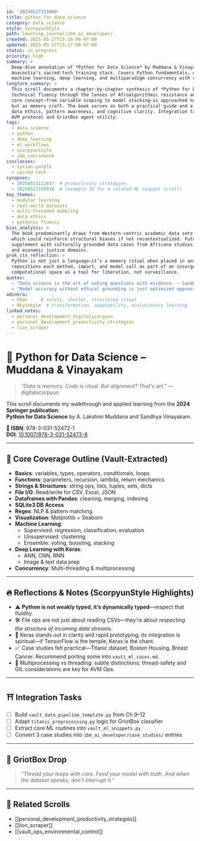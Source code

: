 ```yaml
---
id: '20250527151000'
title: python_for_data_science
category: data_science
style: ScorpyunStyle
path: learning_journal/ibm_ai_developer/
created: 2025-05-27T15:10:00-07:00
updated: 2025-05-27T15:27:00-07:00
status: in_progress
priority: high
summary: >
  Deep-dive annotation of *Python for Data Science* by Muddana & Vinayakam, aligned to
  Anacostia's sacred-tech training stack. Covers Python fundamentals, data wrangling,
  machine learning, deep learning, and multiparadigm concurrency with real-world case studies.
longform_summary: >
  This scroll documents a chapter-by-chapter synthesis of *Python for Data Science*, tracking
  technical fluency through the lenses of Afroalgorithmic resistance and sacred automation. Each
  core concept—from variable scoping to model stacking—is approached not just as coding practice,
  but as memory craft. The book serves as both a practical guide and a philosophical tether to
  data ethics, pattern awareness, and cognitive clarity. Integration tasks align this scroll with
  AVM protocol and GriotBox agent utility.
tags:
  - data_science
  - python
  - deep_learning
  - ml_workflows
  - scorpyunstyle
  - ibm_coursework
cssclasses:
  - tyrian-purple
  - sacred-tech
synapses:
  - 20250511112837  # productivity strategies
  - 20250527150910  # (example ID for a related ML snippet scroll)
key_themes:
  - modular learning
  - real-world datasets
  - multi-threaded modeling
  - data ethics
  - pythonic fluency
bias_analysis: >
  The book predominantly draws from Western-centric academic data sets (e.g., UCI repository),
  which could reinforce structural biases if not recontextualized. Future scrolls should
  supplement with culturally grounded data cases from Africana studies, health equity models,
  and economic justice domains.
grok_ctx_reflection: >
  Python is not just a language—it’s a memory ritual when placed in ancestral hands. This scroll
  repositions each method, import, and model call as part of an insurgent practice: reclaiming
  computational space as a tool for liberation, not surveillance.
quotes:
  - "Data science is the art of asking questions with evidence. — Sandhya Vinayakam"
  - "Model accuracy without ethical grounding is just optimized oppression — digitalscorpyun"
adinkra:
  - Eban     # safety, shelter, structured ritual
  - Nkyinkyim  # transformation, adaptability, evolutionary learning
linked_notes:
  - personal_development_digitalscorpyun
  - personal_development_productivity_strategies
  - lion_scraper
---
```



# 🧬 Python for Data Science – Muddana & Vinayakam

> *"Data is memory. Code is ritual. But alignment? That's art."* — digitalscorpyun

This scroll documents my walkthrough and applied learning from the **2024 Springer publication**:  
**Python for Data Science** by A. Lakshmi Muddana and Sandhya Vinayakam.

**📘 ISBN**: 978-3-031-52472-1  
**DOI**: [10.1007/978-3-031-52473-8](https://doi.org/10.1007/978-3-031-52473-8)

---

## 🔖 Core Coverage Outline (Vault-Extracted)

- **Basics**: variables, types, operators, conditionals, loops  
- **Functions**: parameters, recursion, lambda, return mechanics  
- **Strings & Structures**: string ops, lists, tuples, sets, dicts  
- **File I/O**: Read/write for CSV, Excel, JSON  
- **Dataframes with Pandas**: cleaning, merging, indexing  
- **SQLite3 DB Access**  
- **Regex**: NLP & pattern matching  
- **Visualization**: Matplotlib + Seaborn  
- **Machine Learning**:
  - Supervised: regression, classification, evaluation
  - Unsupervised: clustering
  - Ensemble: voting, boosting, stacking
- **Deep Learning with Keras**:
  - ANN, CNN, RNN
  - Image & text data prep
- **Concurrency**: Multi-threading & multiprocessing

---

## 🔥 Reflections & Notes (ScorpyunStyle Highlights)

- ⚠️ **Python is not weakly typed, it’s dynamically typed**—respect that fluidity.
- 🛠️ File ops are not just about reading CSVs—they’re about *respecting the structure of incoming data streams*.
- 🤖 Keras stands out in clarity and rapid prototyping; its integration is spiritual—if TensorFlow is the temple, Keras is the chant.
- 📈 Case studies felt practical—Titanic dataset, Boston Housing, Breast Cancer. Recommend porting some into `vault_ml_cases.md`.
- 🧵 Multiprocessing vs threading: subtle distinctions; thread-safety and GIL considerations are key for AVM Ops.

---

## ⛩️ Integration Tasks

- [ ] Build `vault_data_pipeline_template.py` from Ch.9–12  
- [ ] Adapt `titanic_preprocessing.py` logic for GriotBox classifier  
- [ ] Extract core ML routines into `vault_ml_snippets.py`  
- [ ] Convert 3 case studies into `ibm_ai_developer/case_studies/` entries

---

## 🧠 GriotBox Drop

> *“Thread your loops with care. Feed your model with truth. And when the dataset speaks, don’t interrupt it.”*

---

## 🔗 Related Scrolls

- [[personal_development_productivity_strategies]]
- [[lion_scraper]]
- [[vault_ops_environmental_control]]
